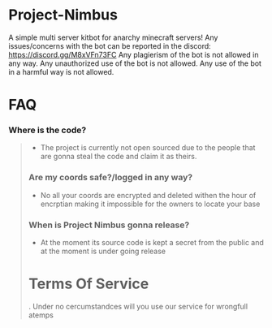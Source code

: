 # Project-Nimbus
A simple multi server kitbot for anarchy minecraft servers!
Any issues/concerns with the bot can be reported in the discord: https://discord.gg/M8xVFn73FC
Any plagierism of the bot is not allowed in any way.
Any unauthorized use of the bot is not allowed.
Any use of the bot in a harmful way is not allowed.
###

# FAQ
### Where is the code?
> - The project is currently not open sourced due to the people that are gonna steal the code and claim it as theirs.
> ### Are my coords safe?/logged in any way?
>  - No all your coords are encrypted and deleted withen the hour of encrptian making it impossible for the owners to locate your base 
>  ### When is Project Nimbus gonna release?
>  - At the moment its source code is kept a secret from the public and at the moment is under going release
>  # Terms Of Service
>  . Under no cercumstandces will you use our service for wrongfull atemps

